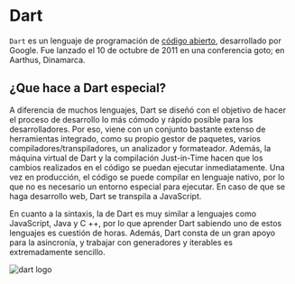 # Dart

``Dart`` es un lenguaje de programación de [código abierto](https://github.com/dart-lang), desarrollado por Google. Fue lanzado el 10 de octubre de 2011 en una conferencia goto; en Aarthus, Dinamarca.

## ¿Que hace a Dart especial?

A diferencia de muchos lenguajes, Dart se diseñó con el objetivo de hacer el proceso de desarrollo lo más cómodo y rápido posible para los desarrolladores. Por eso, viene con un conjunto bastante extenso de herramientas integrado, como su propio gestor de paquetes, varios compiladores/transpiladores, un analizador y formateador. Además, la máquina virtual de Dart y la compilación Just-in-Time hacen que los cambios realizados en el código se puedan ejecutar inmediatamente.
Una vez en producción, el código se puede compilar en lenguaje nativo, por lo que no es necesario un entorno especial para ejecutar. En caso de que se haga desarrollo web, Dart se transpila a JavaScript.

En cuanto a la sintaxis, la de Dart es muy similar a lenguajes como JavaScript, Java y C ++, por lo que aprender Dart sabiendo uno de estos lenguajes es cuestión de horas.
Además, Dart consta de un gran apoyo para la asincronía, y trabajar con generadores y iterables es extremadamente sencillo.

![dart logo](https://upload.wikimedia.org/wikipedia/commons/a/a4/Dart-logo-wordmark.svg)